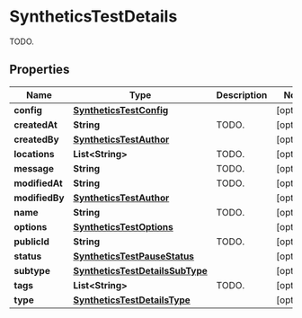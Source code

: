 

# SyntheticsTestDetails

TODO.
## Properties

Name | Type | Description | Notes
------------ | ------------- | ------------- | -------------
**config** | [**SyntheticsTestConfig**](SyntheticsTestConfig.md) |  |  [optional]
**createdAt** | **String** | TODO. |  [optional]
**createdBy** | [**SyntheticsTestAuthor**](SyntheticsTestAuthor.md) |  |  [optional]
**locations** | **List&lt;String&gt;** | TODO. |  [optional]
**message** | **String** | TODO. |  [optional]
**modifiedAt** | **String** | TODO. |  [optional]
**modifiedBy** | [**SyntheticsTestAuthor**](SyntheticsTestAuthor.md) |  |  [optional]
**name** | **String** | TODO. |  [optional]
**options** | [**SyntheticsTestOptions**](SyntheticsTestOptions.md) |  |  [optional]
**publicId** | **String** | TODO. |  [optional]
**status** | [**SyntheticsTestPauseStatus**](SyntheticsTestPauseStatus.md) |  |  [optional]
**subtype** | [**SyntheticsTestDetailsSubType**](SyntheticsTestDetailsSubType.md) |  |  [optional]
**tags** | **List&lt;String&gt;** | TODO. |  [optional]
**type** | [**SyntheticsTestDetailsType**](SyntheticsTestDetailsType.md) |  |  [optional]




